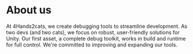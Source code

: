 
# About us

At 4Hands2cats, we create debugging tools to streamline development. As two devs (and two cats), we focus on robust, user-friendly solutions for Unity. Our first asset, a complete debug toolkit, works in build and runtime for full control. We're committed to improving and expanding our tools.
